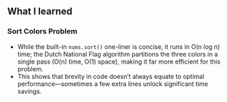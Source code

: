## What I learned

### Sort Colors Problem
- While the built-in `nums.sort()` one-liner is concise, it runs in O(n log n) time; the Dutch National Flag algorithm partitions the three colors in a single pass (O(n) time, O(1) space), making it far more efficient for this problem.  
- This shows that brevity in code doesn’t always equate to optimal performance—sometimes a few extra lines unlock significant time savings.  
